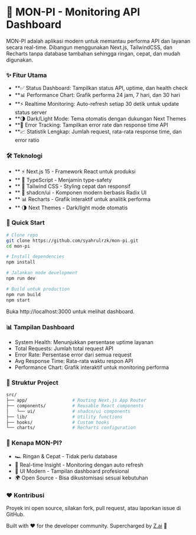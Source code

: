 # 🚀 MON-PI - Monitoring API Dashboard

MON-PI adalah aplikasi modern untuk memantau performa API dan layanan secara real-time.
Dibangun menggunakan Next.js, TailwindCSS, dan Recharts tanpa database tambahan sehingga ringan, cepat, dan mudah digunakan.

### ✨ Fitur Utama

- **✅ Status Dashboard: Tampilkan status API, uptime, dan health check
- **📊 Performance Chart: Grafik performa 24 jam, 7 hari, dan 30 hari
- **⚡ Realtime Monitoring: Auto-refresh setiap 30 detik untuk update status server
- **🌗 Dark/Light Mode: Tema otomatis dengan dukungan Next Themes
- **🔔 Error Tracking: Tampilkan error rate dan response time API
- **📈 Statistik Lengkap: Jumlah request, rata-rata response time, dan error ratio


### 🛠️ Teknologi

- ** ⚡ Next.js 15 - Framework React untuk produksi
- ** 📘 TypeScript - Menjamin type-safety
- ** 🎨 Tailwind CSS - Styling cepat dan responsif
- ** 🧩 shadcn/ui - Komponen modern berbasis Radix UI
- ** 📊 Recharts - Grafik interaktif untuk analitik performa
- ** 🌗 Next Themes - Dark/light mode otomatis

### 🚀 Quick Start

```bash
# Clone repo
git clone https://github.com/syahrulrzk/mon-pi.git
cd mon-pi

# Install dependencies
npm install

# Jalankan mode development
npm run dev

# Build untuk production
npm run build
npm start

```

Buka http://localhost:3000 untuk melihat dashboard.


### 📊 Tampilan Dashboard

- System Health: Menunjukkan persentase uptime layanan
- Total Requests: Jumlah total request API
- Error Rate: Persentase error dari semua request
- Avg Response Time: Rata-rata waktu respon API
- Performance Chart: Grafik interaktif untuk monitoring performa


### 📂 Struktur Project

```bash
src/
├── app/                 # Routing Next.js App Router
├── components/          # Reusable React components
│   └── ui/              # shadcn/ui components
├── lib/                 # Utility functions
├── hooks/               # Custom hooks
└── charts/              # Recharts configuration

```

### 🎯 Kenapa MON-PI?

- 🏎️ Ringan & Cepat - Tidak perlu database
- 🔎 Real-time Insight - Monitoring dengan auto refresh
- 🎨 UI Modern - Tampilan dashboard profesional
- 🌍 Open Source - Bisa dikustomisasi sesuai kebutuhan


### ❤️ Kontribusi
Proyek ini open source, silakan fork, pull request, atau laporkan issue di GitHub.

Built with ❤️ for the developer community. Supercharged by [Z.ai](https://chat.z.ai) 🚀
